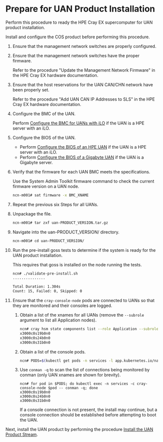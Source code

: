 # Prepare for UAN Product Installation

Perform this procedure to ready the HPE Cray EX supercomputer for UAN product installation.

Install and configure the COS product before performing this procedure.

1. Ensure that the management network switches are properly configured.

2. Ensure that the management network switches have the proper firmware.

    Refer to the procedure "Update the Management Network Firmware" in the HPE Cray EX hardware documentation.

3. Ensure that the host reservations for the UAN CAN/CHN network have been properly set.

    Refer to the procedure "Add UAN CAN IP Addresses to SLS" in the HPE Cray EX hardware documentation.

4. Configure the BMC of the UAN.

   Perform [Configure the BMC for UANs with iLO](Configure_the_BMC_for_UANs_with_iLO.md#configure-the-bmc-for-uans-with-ilo) if the UAN is a HPE server with an iLO.

5. Configure the BIOS of the UAN.

    - Perform [Configure the BIOS of an HPE UAN](Configure_the_BIOS_of_an_HPE_UAN.md#configure-the-bios-of-an-hpe-uan) if the UAN is a HPE server with an iLO.
    - Perform [Configure the BIOS of a Gigabyte UAN](Configure_the_BIOS_of_a_Gigabyte_UAN.md#configure-the-bios-of-a-gigabyte-uan) if the UAN is a Gigabyte server.

6. Verify that the firmware for each UAN BMC meets the specifications.

   Use the System Admin Toolkit firmware command to check the current firmware version on a UAN node.

   ```bash
   ncn-m001# sat firmware -x BMC_XNAME
   ```

7. Repeat the previous six Steps for all UANs.

8. Unpackage the file.

    ```bash
    ncn-m001# tar zxf uan-PRODUCT_VERSION.tar.gz
    ```
    
9. Navigate into the uan-PRODUCT_VERSION/ directory.

    ```bash
    ncn-m001# cd uan-PRODUCT_VERSION/
    ```

10. Run the pre-install goss tests to determine if the system is ready for the UAN product installation.

    This requires that goss is installed on the node running the tests.

    ```bash
    ncn# ./validate-pre-install.sh
    ...............
    
    Total Duration: 1.304s
    Count: 15, Failed: 0, Skipped: 0
    ```

11. Ensure that the `cray-console-node` pods are connected to UANs so that they are monitored and their consoles are logged.

    1. Obtain a list of the xnames for all UANs (remove the `--subrole` argument to list all Application nodes).

       ```bash
       ncn# cray hsm state components list --role Application --subrole UAN --format json | jq -r .Components[].ID | sort
       x3000c0s19b0n0
       x3000c0s24b0n0
       x3000c0s31b0n0
       ```
    
    2. Obtain a list of the console pods.

       ```bash
       ncn# PODS=$(kubectl get pods -n services -l app.kubernetes.io/name=cray-console-node --template '{{range .items}}{{.metadata.name}} {{end}}')
       ```
       
    3. Use `conman -q` to scan the list of connections being monitored by conman (only UAN xnames are shown for brevity).
    
       ```
       ncn# for pod in $PODS; do kubectl exec -n services -c cray-console-node $pod -- conman -q; done
       x3000c0s19b0n0
       x3000c0s24b0n0
       x3000c0s31b0n0
       ```

       If a console connection is not present, the install may continue, but a console connection should be established before attempting to boot the UAN.

Next, install the UAN product by performing the procedure [Install the UAN Product Stream](../install/Install_the_UAN_Product_Stream.md#install-the-uan-product-stream).
